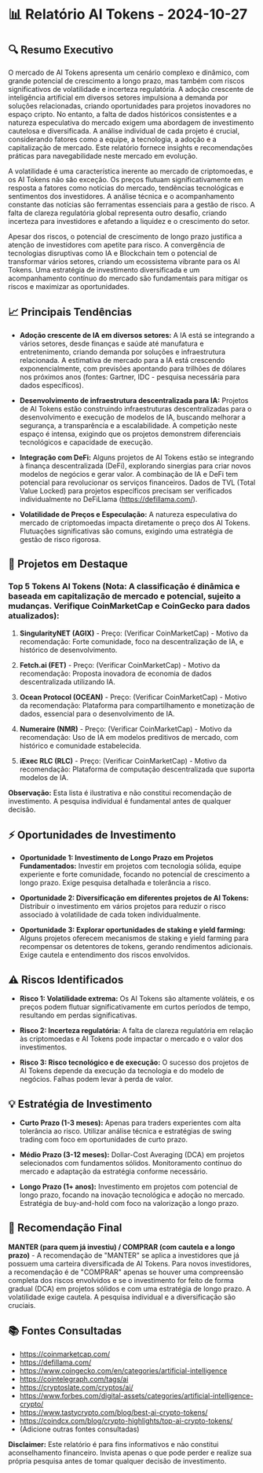 # 📊 Relatório AI Tokens - 2024-10-27

## 🔍 Resumo Executivo

O mercado de AI Tokens apresenta um cenário complexo e dinâmico, com grande potencial de crescimento a longo prazo, mas também com riscos significativos de volatilidade e incerteza regulatória. A adoção crescente de inteligência artificial em diversos setores impulsiona a demanda por soluções relacionadas, criando oportunidades para projetos inovadores no espaço cripto.  No entanto, a falta de dados históricos consistentes e a natureza especulativa do mercado exigem uma abordagem de investimento cautelosa e diversificada.  A análise individual de cada projeto é crucial, considerando fatores como a equipe, a tecnologia, a adoção e a capitalização de mercado.  Este relatório fornece insights e recomendações práticas para navegabilidade neste mercado em evolução.


A volatilidade é uma característica inerente ao mercado de criptomoedas, e os AI Tokens não são exceção.  Os preços flutuam significativamente em resposta a fatores como notícias do mercado, tendências tecnológicas e sentimentos dos investidores.  A análise técnica e o acompanhamento constante das notícias são ferramentas essenciais para a gestão de risco.  A falta de clareza regulatória global representa outro desafio, criando incerteza para investidores e afetando a liquidez e o crescimento do setor.


Apesar dos riscos, o potencial de crescimento de longo prazo justifica a atenção de investidores com apetite para risco. A convergência de tecnologias disruptivas como IA e Blockchain tem o potencial de transformar vários setores, criando um ecossistema vibrante para os AI Tokens.  Uma estratégia de investimento diversificada e um acompanhamento contínuo do mercado são fundamentais para mitigar os riscos e maximizar as oportunidades.


## 📈 Principais Tendências

- **Adoção crescente de IA em diversos setores:** A IA está se integrando a vários setores, desde finanças e saúde até manufatura e entretenimento, criando demanda por soluções e infraestrutura relacionada.  A estimativa de mercado para a IA está crescendo exponencialmente, com previsões apontando para trilhões de dólares nos próximos anos (fontes: Gartner, IDC -  pesquisa necessária para dados específicos).

- **Desenvolvimento de infraestrutura descentralizada para IA:** Projetos de AI Tokens estão construindo infraestruturas descentralizadas para o desenvolvimento e execução de modelos de IA, buscando melhorar a segurança, a transparência e a escalabilidade. A competição neste espaço é intensa, exigindo que os projetos demonstrem diferenciais tecnológicos e capacidade de execução.

- **Integração com DeFi:** Alguns projetos de AI Tokens estão se integrando à finança descentralizada (DeFi), explorando sinergias para criar novos modelos de negócios e gerar valor.  A combinação de IA e DeFi tem potencial para revolucionar os serviços financeiros.  Dados de TVL (Total Value Locked) para projetos específicos precisam ser verificados individualmente no DeFiLlama (https://defillama.com/).

- **Volatilidade de Preços e Especulação:**  A natureza especulativa do mercado de criptomoedas impacta diretamente o preço dos AI Tokens.  Flutuações significativas são comuns, exigindo uma estratégia de gestão de risco rigorosa.


## 🚀 Projetos em Destaque

### Top 5 Tokens AI Tokens (Nota: A classificação é dinâmica e baseada em capitalização de mercado e potencial, sujeito a mudanças.  Verifique CoinMarketCap e CoinGecko para dados atualizados):

1. **SingularityNET (AGIX)** -  Preço: (Verificar CoinMarketCap) - Motivo da recomendação: Forte comunidade, foco na descentralização de IA, e histórico de desenvolvimento.

2. **Fetch.ai (FET)** - Preço: (Verificar CoinMarketCap) - Motivo da recomendação:  Proposta inovadora de economia de dados descentralizada utilizando IA.

3. **Ocean Protocol (OCEAN)** - Preço: (Verificar CoinMarketCap) - Motivo da recomendação:  Plataforma para compartilhamento e monetização de dados, essencial para o desenvolvimento de IA.

4. **Numeraire (NMR)** - Preço: (Verificar CoinMarketCap) - Motivo da recomendação: Uso de IA em modelos preditivos de mercado, com histórico e comunidade estabelecida.

5. **iExec RLC (RLC)** - Preço: (Verificar CoinMarketCap) - Motivo da recomendação: Plataforma de computação descentralizada que suporta modelos de IA.


**Observação:**  Esta lista é ilustrativa e não constitui recomendação de investimento.  A pesquisa individual é fundamental antes de qualquer decisão.


## ⚡ Oportunidades de Investimento

- **Oportunidade 1: Investimento de Longo Prazo em Projetos Fundamentados:**  Investir em projetos com tecnologia sólida, equipe experiente e forte comunidade, focando no potencial de crescimento a longo prazo.  Exige pesquisa detalhada e tolerância a risco.

- **Oportunidade 2: Diversificação em diferentes projetos de AI Tokens:**  Distribuir o investimento em vários projetos para reduzir o risco associado à volatilidade de cada token individualmente.

- **Oportunidade 3: Explorar oportunidades de staking e yield farming:**  Alguns projetos oferecem mecanismos de staking e yield farming para recompensar os detentores de tokens, gerando rendimentos adicionais.  Exige cautela e entendimento dos riscos envolvidos.


## ⚠️ Riscos Identificados

- **Risco 1: Volatilidade extrema:** Os AI Tokens são altamente voláteis, e os preços podem flutuar significativamente em curtos períodos de tempo, resultando em perdas significativas.

- **Risco 2: Incerteza regulatória:** A falta de clareza regulatória em relação às criptomoedas e AI Tokens pode impactar o mercado e o valor dos investimentos.

- **Risco 3: Risco tecnológico e de execução:**  O sucesso dos projetos de AI Tokens depende da execução da tecnologia e do modelo de negócios.  Falhas podem levar à perda de valor.


## 💡 Estratégia de Investimento

- **Curto Prazo (1-3 meses):**  Apenas para traders experientes com alta tolerância ao risco.  Utilizar análise técnica e estratégias de swing trading com foco em oportunidades de curto prazo.

- **Médio Prazo (3-12 meses):**  Dollar-Cost Averaging (DCA) em projetos selecionados com fundamentos sólidos.  Monitoramento contínuo do mercado e adaptação da estratégia conforme necessário.

- **Longo Prazo (1+ anos):**  Investimento em projetos com potencial de longo prazo, focando na inovação tecnológica e adoção no mercado.  Estratégia de buy-and-hold com foco na valorização a longo prazo.


## 🎯 Recomendação Final

**MANTER (para quem já investiu) / COMPRAR (com cautela e a longo prazo)** -  A recomendação de "MANTER" se aplica a investidores que já possuem uma carteira diversificada de AI Tokens.  Para novos investidores, a recomendação é de "COMPRAR" apenas se houver uma compreensão completa dos riscos envolvidos e se o investimento for feito de forma gradual (DCA) em projetos sólidos e com uma estratégia de longo prazo.  A volatilidade exige cautela.  A pesquisa individual e a diversificação são cruciais.


## 📚 Fontes Consultadas

* https://coinmarketcap.com/
* https://defillama.com/
* https://www.coingecko.com/en/categories/artificial-intelligence
* https://cointelegraph.com/tags/ai
* https://cryptoslate.com/cryptos/ai/
* https://www.forbes.com/digital-assets/categories/artificial-intelligence-crypto/
* https://www.tastycrypto.com/blog/best-ai-crypto-tokens/
* https://coindcx.com/blog/crypto-highlights/top-ai-crypto-tokens/
* (Adicione outras fontes consultadas)


**Disclaimer:** Este relatório é para fins informativos e não constitui aconselhamento financeiro.  Invista apenas o que pode perder e realize sua própria pesquisa antes de tomar qualquer decisão de investimento.